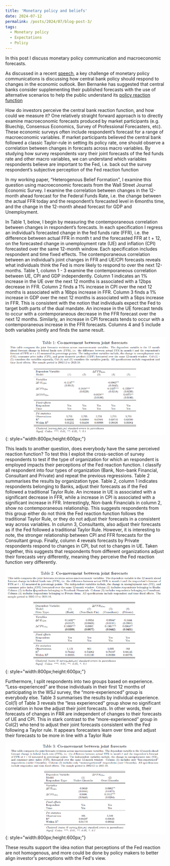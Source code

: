 ```yaml
---
title: 'Monetary policy and beliefs'
date: 2024-07-12
permalink: /posts/2024/07/blog-post-3/
tags:
  - Monetary policy
  - Expectations
  - Policy
---
```



In this post I discuss monetary policy communication and macroeconomic forecasts.


As discussed in a recent [speech](https://www.federalreserve.gov/newsevents/speech/cook20240710a.htm), a key challenge of monetary policy communications is discussing how central bank policy should respond to changes in the economic outlook. Ben Bernanke has suggested that central banks consider supplementing their published forecasts with the use of alternative scenarios to help the public understand its [policy reaction function]( https://www.bankofengland.co.uk/independent-evaluation-office/forecasting-for-monetary-policy-making-and-communication-at-the-bank-of-england-a-review/forecasting-for-monetary-policy-making-and-communication-at-the-bank-of-england-a-review)

How do investors perceive the central bank reaction function, and how could we measure it? One relatively straight forward approach is to directly examine macroeconomic forecasts produced by market participants (e.g. Bluechip, Consensus Economics, Survey of Professional Forecasters, etc). These economic surveys often include respondent’s forecast for a range of macroeconomic variables. If market participants believed the central bank followed a classic Taylor-rule in setting its policy rate, one should observe a correlation between changes in forecasts across macro variables. By studying how survey respondents vary their joint forecasts of the fed funds rate and other macro variables, we can understand which variables respondents believe are important to the Fed, i.e. back out the survey respondent’s subjective perception of the Fed reaction function

In my working paper, “Heterogenous Belief Formation", I examine this question using macroeconomic forecasts from the Wall Street Journal Economic Survey. I examine the correlation between changes in the 12-month ahead forecast for the Federal Funds Rate, i.e. the change between the actual FFR today and the respondent’s forecasted level in 6months time, and the change in the 12-month ahead forecast for GDP and Unemployment. 

In Table 1, below, I begin by measuring the contemporaneous correlation between changes in respondent’s forecasts. In each specification I regress an individual’s forecasted change in the fed funds rate (FFR), i.e. the difference between actual FFR in month t and the forecasted FFR at t + 12, on the forecasted change in unemployment rate (UE) and inflation (CPI) forecasted over the same 12-month window. Each specification includes respondent and time fixed effects. The contemporaneous correlation between an individual’s joint changes in FFR and UE/CPI forecasts reveals what individuals think the Fed is more likely to respond to over the next 12-months. Table 1, column 1 - 3 examine the contemporaneous correlation between UE, CPI and GDP independently. Column 1 indicates an 1% increase in the UE over the next 12 months is associated with a 12bps decrease in FFR. Column 2 finds a 1% increase in CPI over the next 12 months is associated with a 16bps increase in FFR. Column 3 finds a 1% increase in GDP over the next 12 months is associated with a 5bps increase in FFR. This is consistent with the notion that individuals expect the Fed to target both parts of the dual mandate. An increase in the UE forecast tends to occur with a contemporaneous decrease in the FFR forecast over the next 12 months. Similarly, an increase in CPI forecasts tends to occur with a contemporaneous increase in the FFR forecasts. Columns 4 and 5 include both variables jointly and finds the same result.

![Alt text](/assets/images/blog_3_fig_1.PNG){: style="width:800px;height:600px;"}

This leads to another question, does everybody have the same perceived reaction function? To test this I exploit the cross-section of survey respondents to test if the type of organization for which an respondent is employed impacts their perceptions of the Fed reaction function. I classify all respondent into four types of organization (Bank, Non-bank Financial, Consultant and Private) and repeat the previous regressions. Table 2 summarises the results by organization type. Table 2, column 1 indicates respondents belonging to Banks, adjust their forecasts as if the Fed followed a traditional Taylor Rule. An increase in UE is associated with a significant decrease in FFR, while a increase in CPI is associated with a significant increase in FFR. Interestingly, Non-bank Financials in column 2, show no contemporaneous relationship. This suggests respondents from this group either do not think the Fed reaction function follows the traditional Taylor Rule, or they do not adjust their forecasts in a consistent way across variables. In column 3, Consultants, also adjust their forecasts as if the Fed followed a traditional Taylor Rule. However, it is interesting to note, the stronger relationship between CPI and FFR forecasts for the Consultant group. Finally, column 4 reveals forecasts by
Private respondents respond to changes in CPI, but not to changes in UE. Taken together, this suggests that respondents from different organizations adjust their forecasts very differently, meaning they perceive the Fed reaction function very differently. 

![Alt text](/assets/images/blog_3_fig_2.PNG){: style="width:800px;height:600px;"}

Furthermore, I split respondents into two groups based on experience. “Less-experienced” are those individuals in their first 12 months of participating in the WSJ survey, the “more-experienced” group is everybody else. Table 3 summarises the results by individual experience. Col(1) of Table 3 reveals the “less experienced” group show no significant correlation in how the adjust their joint forecasts. In other words, their forecasts of changes in FRR are independent of changes to their forecasts of UE and CPI. This in stark contrast to the “more-experienced” group in Col(2) who tend to adjust their joint forecasts consistent with the Fed following a Taylor rule. It appears forecasters learn over time and adjust their forecasts to be more in line with a Taylor Rule

![Alt text](/assets/images/blog_3_fig_3.PNG){: style="width:800px;height:600px;"}

These results support the idea notion that perceptions of the Fed reaction are not homogenous, and more could be done by policy makers to better align investor's perceptions with the Fed's view.

